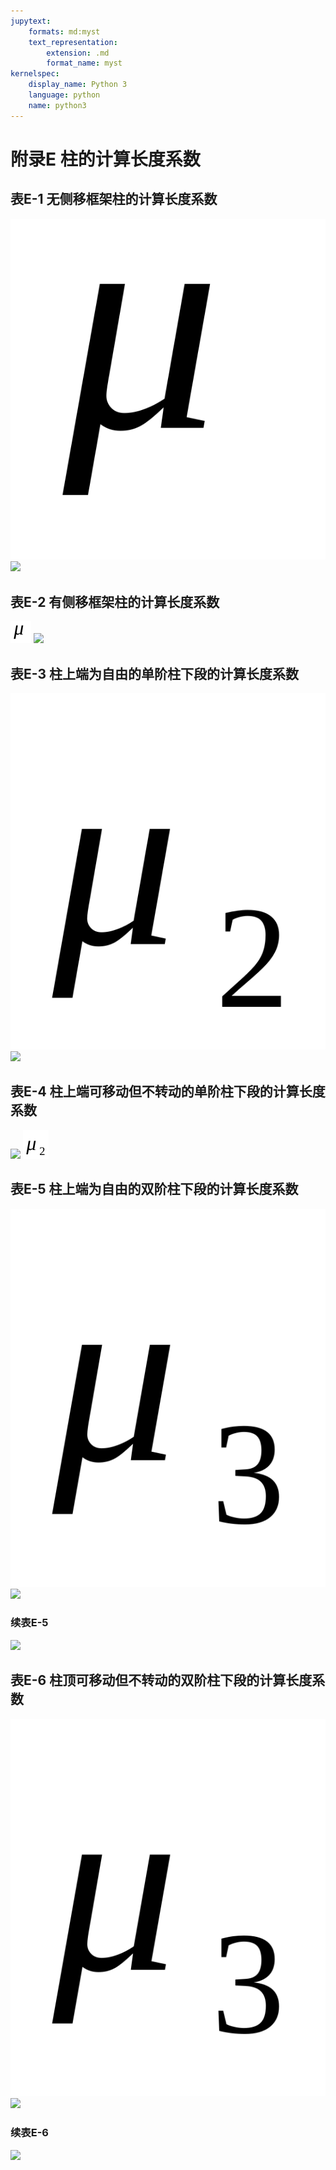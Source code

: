 ```yaml
---
jupytext:
    formats: md:myst
    text_representation:
        extension: .md
        format_name: myst
kernelspec:
    display_name: Python 3
    language: python
    name: python3
---
```


# 附录E  柱的计算长度系数

## 表E-1 无侧移框架柱的计算长度系数
![](media/image943.svg)
![](media/image944.svg)

## 表E-2 有侧移框架柱的计算长度系数
![](media/image945.svg)
![](media/image946.svg)

## 表E-3 柱上端为自由的单阶柱下段的计算长度系数
![](media/image947.svg)
![](media/image948.svg)

## 表E-4 柱上端可移动但不转动的单阶柱下段的计算长度系数
![](media/image949.svg)
![](media/image950.svg)

## 表E-5 柱上端为自由的双阶柱下段的计算长度系数
![](media/image951.svg)
![](media/image952.svg)

### 续表E-5
![](media/image952.svg)

## 表E-6 柱顶可移动但不转动的双阶柱下段的计算长度系数
![](media/image951.svg)
![](media/image953.svg)

### 续表E-6
![](media/image953.svg)
```